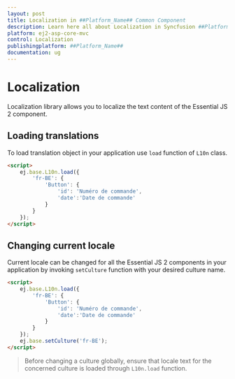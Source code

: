 ```yaml
---
layout: post
title: Localization in ##Platform_Name## Common Component
description: Learn here all about Localization in Syncfusion ##Platform_Name## Common component of Syncfusion Essential JS 2 and more.
platform: ej2-asp-core-mvc
control: Localization
publishingplatform: ##Platform_Name##
documentation: ug
---
```


# Localization

Localization library allows you to localize the text content of the Essential JS 2 component.

## Loading translations

To load translation object in your application use `load` function of `L10n` class.

```html
<script>
    ej.base.L10n.load({
        'fr-BE': {
            'Button': {
                'id': 'Numéro de commande',
                'date':'Date de commande'
            }
        }
    });
</script>
```

## Changing current locale

Current locale can be changed for all the Essential JS 2 components in your application by invoking
 `setCulture` function with your desired culture name.

```html
<script>
    ej.base.L10n.load({
        'fr-BE': {
            'Button': {
                'id': 'Numéro de commande',
                'date':'Date de commande'
            }
        }
    });
    ej.base.setCulture('fr-BE');
</script>
```

> Before changing a culture globally, ensure that locale text for the concerned culture is loaded through `L10n.load` function.
